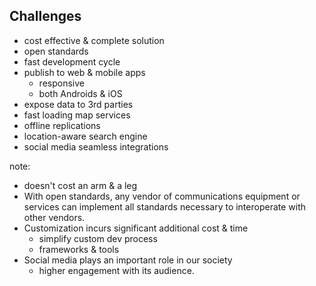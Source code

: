##  Challenges

- cost effective & complete solution
- open standards
- fast development cycle
- publish to web & mobile apps
  - responsive
  - both Androids & iOS
- expose data to 3rd parties
- fast loading map services
- offline replications
- location-aware search engine
- social media seamless integrations

note:
- doesn't cost an arm & a leg
- With open standards, any vendor of communications equipment or services can implement all standards necessary to interoperate with other vendors.
- Customization incurs significant additional cost & time
  - simplify custom dev process 
  - frameworks & tools
- Social media plays an important role in our society
  - higher engagement with its audience. 

